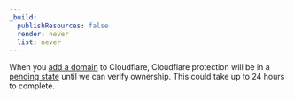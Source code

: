 ```yaml
---
_build:
  publishResources: false
  render: never
  list: never
---
```


When you [add a domain]((/fundamentals/setup/account-setup/add-site/)) to Cloudflare, Cloudflare protection will be in a [pending state](/dns/zone-setups/reference/domain-status/) until we can verify ownership. This could take up to 24 hours to complete.